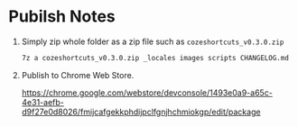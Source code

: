 # Pubilsh Notes

1. Simply zip whole folder as a zip file such as `cozeshortcuts_v0.3.0.zip`

    ```sh
    7z a cozeshortcuts_v0.3.0.zip _locales images scripts CHANGELOG.md manifest.json README.md
    ```

2. Publish to Chrome Web Store.

    <https://chrome.google.com/webstore/devconsole/1493e0a9-a65c-4e31-aefb-d9f27e0d8026/fmijcafgekkphdijpclfgnjhchmiokgp/edit/package>